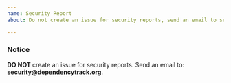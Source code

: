 ```yaml
---
name: Security Report
about: Do not create an issue for security reports, send an email to security@dependencytrack.org

---
```


### Notice 

**DO NOT** create an issue for security reports.
Send an email to: **security@dependencytrack.org**.